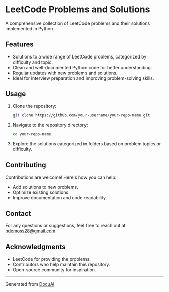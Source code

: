   # LeetCode Problems and Solutions 
 
  A comprehensive collection of LeetCode problems and their solutions implemented in Python. 
 
  ## Features 
 
  - Solutions to a wide range of LeetCode problems, categorized by difficulty and topic. 
  - Clean and well-documented Python code for better understanding. 
  - Regular updates with new problems and solutions. 
  - Ideal for interview preparation and improving problem-solving skills. 
 
  ## Usage 
 
  1. Clone the repository: 
     ```bash 
     git clone https://github.com/your-username/your-repo-name.git 
     ``` 
  2. Navigate to the repository directory: 
     ```bash 
     cd your-repo-name 
     ``` 
  3. Explore the solutions categorized in folders based on problem topics or difficulty. 
 
  ## Contributing 
 
  Contributions are welcome! Here's how you can help: 
 
  - Add solutions to new problems. 
  - Optimize existing solutions. 
  - Improve documentation and code readability. 
 
  ## Contact 
 
  For any questions or suggestions, feel free to reach out at ndemoss28@gmail.com 
 
  ## Acknowledgments 
 
  - LeetCode for providing the problems. 
  - Contributors who help maintain this repository. 
  - Open-source community for inspiration. 
 
  --- 
  Generated from [DocuAI](https://docu-ai-git.vercel.app/) 
